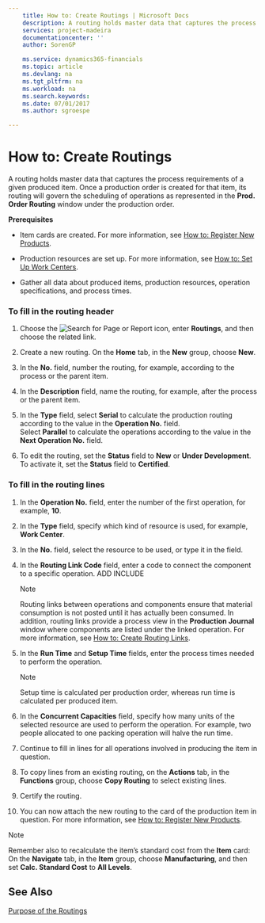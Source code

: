```yaml
---
    title: How to: Create Routings | Microsoft Docs
    description: A routing holds master data that captures the process requirements of a given produced item. Once a production order is created for that item, its routing will govern the scheduling of operations as represented in the **Prod. Order Routing** window under the production order.
    services: project-madeira
    documentationcenter: ''
    author: SorenGP

    ms.service: dynamics365-financials
    ms.topic: article
    ms.devlang: na
    ms.tgt_pltfrm: na
    ms.workload: na
    ms.search.keywords:
    ms.date: 07/01/2017
    ms.author: sgroespe

---
```

# How to: Create Routings
A routing holds master data that captures the process requirements of a given produced item. Once a production order is created for that item, its routing will govern the scheduling of operations as represented in the **Prod. Order Routing** window under the production order.  
  
 **Prerequisites**  
  
-   Item cards are created. For more information, see [How to: Register New Products](../how-to-register-new-products.md).  
  
-   Production resources are set up. For more information, see [How to: Set Up Work Centers](../how-to-set-up-work-centers.md).  
  
-   Gather all data about produced items, production resources, operation specifications, and process times.  
  
### To fill in the routing header  
  
1.  Choose the ![Search for Page or Report](media/ui-search/search_small.png "Search for Page or Report icon") icon, enter **Routings**, and then choose the related link.  
  
2.  Create a new routing. On the **Home** tab, in the **New** group, choose **New**.  
  
3.  In the **No.** field, number the routing, for example, according to the process or the parent item.  
  
4.  In the **Description** field, name the routing, for example, after the process or the parent item.  
  
5.  In the **Type** field, select **Serial** to calculate the production routing according to the value in the **Operation No.** field.   
    Select **Parallel** to calculate the operations according to the value in the **Next Operation No.** field.  
  
6.  To edit the routing, set the **Status** field to **New** or **Under Development**. To activate it, set the **Status** field to **Certified**.  
  
### To fill in the routing lines  
  
1.  In the **Operation No.** field, enter the number of the first operation, for example,  **10**.  
  
2.  In the **Type** field, specify which kind of resource is used, for example, **Work Center**.  
  
3.  In the **No.** field, select the resource to be used, or type it in the field.  
  
4.  In the **Routing Link Code** field, enter a code to connect the component to a specific operation. ADD INCLUDE<!--[!INCLUDE[bp_choose_columns](../../includes/bp_choose_columns_md.md)]-->  
  
    > [!NOTE]  
    >  Routing links between operations and components ensure that material consumption is not posted until it has actually been consumed. In addition, routing links provide a process view in the **Production Journal** window where components are listed under the linked operation. For more information, see [How to: Create Routing Links](../how-to-create-routing-links.md).  
  
5.  In the **Run Time** and **Setup Time** fields, enter the process times needed to perform the operation.  
  
    > [!NOTE]  
    >  Setup time is calculated per production order, whereas run time is calculated per produced item.  
  
6.  In the **Concurrent Capacities** field, specify how many units of the selected resource are used to perform the operation. For example, two people allocated to one packing operation will halve the run time.  
  
7.  Continue to fill in lines for all operations involved in producing the item in question.  
  
8.  To copy lines from an existing routing, on the **Actions** tab, in the  **Functions** group, choose **Copy Routing** to select existing lines.  
  
9. Certify the routing.  
  
10. You can now attach the new routing to the card of the production item in question. For more information, see [How to: Register New Products](../how-to-register-new-products.md).  
  
> [!NOTE]  
>  Remember also to recalculate the item’s standard cost from the **Item** card: On the **Navigate** tab, in the **Item** group, choose **Manufacturing**, and then set **Calc. Standard Cost** to **All Levels**.  
  
## See Also  
 [Purpose of the Routings](../purpose-of-the-routings.md)
